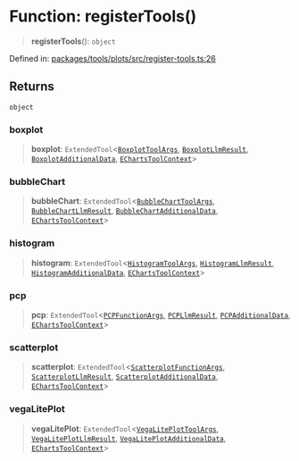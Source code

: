 # Function: registerTools()

> **registerTools**(): `object`

Defined in: [packages/tools/plots/src/register-tools.ts:26](https://github.com/GeoDaCenter/openassistant/blob/0f7bf760e453a1735df9463dc799b04ee2f630fd/packages/tools/plots/src/register-tools.ts#L26)

## Returns

`object`

### boxplot

> **boxplot**: `ExtendedTool`\<[`BoxplotToolArgs`](../type-aliases/BoxplotToolArgs.md), [`BoxplotLlmResult`](../type-aliases/BoxplotLlmResult.md), [`BoxplotAdditionalData`](../type-aliases/BoxplotAdditionalData.md), [`EChartsToolContext`](../type-aliases/EChartsToolContext.md)\>

### bubbleChart

> **bubbleChart**: `ExtendedTool`\<[`BubbleChartToolArgs`](../type-aliases/BubbleChartToolArgs.md), [`BubbleChartLlmResult`](../type-aliases/BubbleChartLlmResult.md), [`BubbleChartAdditionalData`](../type-aliases/BubbleChartAdditionalData.md), [`EChartsToolContext`](../type-aliases/EChartsToolContext.md)\>

### histogram

> **histogram**: `ExtendedTool`\<[`HistogramToolArgs`](../type-aliases/HistogramToolArgs.md), [`HistogramLlmResult`](../type-aliases/HistogramLlmResult.md), [`HistogramAdditionalData`](../type-aliases/HistogramAdditionalData.md), [`EChartsToolContext`](../type-aliases/EChartsToolContext.md)\>

### pcp

> **pcp**: `ExtendedTool`\<[`PCPFunctionArgs`](../type-aliases/PCPFunctionArgs.md), [`PCPLlmResult`](../type-aliases/PCPLlmResult.md), [`PCPAdditionalData`](../type-aliases/PCPAdditionalData.md), [`EChartsToolContext`](../type-aliases/EChartsToolContext.md)\>

### scatterplot

> **scatterplot**: `ExtendedTool`\<[`ScatterplotFunctionArgs`](../type-aliases/ScatterplotFunctionArgs.md), [`ScatterplotLlmResult`](../type-aliases/ScatterplotLlmResult.md), [`ScatterplotAdditionalData`](../type-aliases/ScatterplotAdditionalData.md), [`EChartsToolContext`](../type-aliases/EChartsToolContext.md)\>

### vegaLitePlot

> **vegaLitePlot**: `ExtendedTool`\<[`VegaLitePlotToolArgs`](../type-aliases/VegaLitePlotToolArgs.md), [`VegaLitePlotLlmResult`](../type-aliases/VegaLitePlotLlmResult.md), [`VegaLitePlotAdditionalData`](../type-aliases/VegaLitePlotAdditionalData.md), [`EChartsToolContext`](../type-aliases/EChartsToolContext.md)\>
